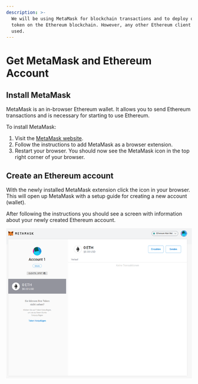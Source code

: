 ```yaml
---
description: >-
  We will be using MetaMask for blockchain transactions and to deploy our custom
  token on the Ethereum blockchain. However, any other Ethereum client can be
  used.
---
```


# Get MetaMask and Ethereum Account

## Install MetaMask

MetaMask is an in-browser Ethereum wallet. It allows you to send Ethereum transactions and is necessary for starting to use Ethereum.

To install MetaMask:

1. Visit the [MetaMask website](https://metamask.io/).
2. Follow the instructions to add MetaMask as a browser extension.
3. Restart your browser. You should now see the MetaMask icon in the top right corner of your browser.

## Create an Ethereum account

With the newly installed MetaMask extension click the icon in your browser. This will open up MetaMask with a setup guide for creating a new account \(wallet\).

After following the instructions you should see a screen with information about your newly created Ethereum account.

![Newly created Ethereum account \(wallet\)](../../.gitbook/assets/metamask_welcome.png)











